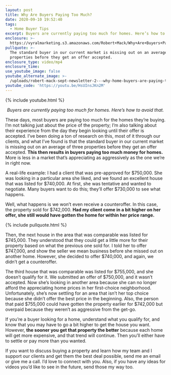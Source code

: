 ```yaml
---
layout: post
title: Why Are Buyers Paying Too Much?
date: 2020-09-10 19:52:40
tags:
  - Home Buyer Tips
excerpt: Buyers are currently paying too much for homes. Here’s how to avoid that.
enclosure: >-
  https://vyralmarketing.s3.amazonaws.com/Robert+Mack/Why+Are+Buyers+Paying+Too+Much_.mp4
pullquote: >-
  The standard buyer in our current market is missing out on an average of three
  properties before they get an offer accepted.
enclosure_type: video/mp4
enclosure_time:
use_youtube_image: false
youtube_alternate_image: >-
  /uploads/robert-mack-sept-newsletter-2---why-home-buyers-are-paying-too-much-for-their-home-yt.jpg
youtube_code: 'https://youtu.be/HsUInsJKn2M'
---
```


{% include youtube.html %}

<p style="text-align: center;"><em>Buyers are currently paying too much for homes. Here’s how to avoid that.</em></p>

These days, most buyers are paying too much for the homes they’re buying. I’m not talking just about the price of the property; I’m also talking about their experience from the day they begin looking until their offer is accepted. I’ve been doing a ton of research on this, most of it through our clients, and what I’ve found is that the standard buyer in our current market is missing out on an average of three properties before they get an offer accepted. **This then results in buyers paying too much money for homes.** More is less in a market that’s appreciating as aggressively as the one we’re in right now.&nbsp;

A real-life example: I had a client that was pre-approved for $750,000. She was looking in a particular area she liked, and we found an excellent house that was listed for $740,000. At first, she was tentative and wanted to negotiate. Many buyers want to do this; they’ll offer $730,000 to see what happens.&nbsp;

Well, what happens is we won’t even receive a counteroffer. In this case, the property sold for $742,000. **Had my client come in a bit higher on her offer, she still would have gotten the home for within her price range.&nbsp;**

{% include pullquote.html %}

Then, the next house in the area that was comparable was listed for $745,000. They understood that they could get a little more for their property based on what the previous one sold for. I told her to offer $747,000, and show the seller we mean business before she missed out on another home. However, she decided to offer $740,000, and again, we didn’t get a counteroffer.&nbsp;

The third house that was comparable was listed for $755,000, and she doesn’t qualify for it. We submitted an offer of $750,000, and it wasn’t accepted. Now she’s looking in another area because she can no longer afford the appreciating home prices in her first-choice neighborhood. Unfortunately, she’s now settling for an area that isn’t her top choice because she didn’t offer the best price in the beginning. Also, the person that paid $755,000 could have gotten the property earlier for $742,000 but overpaid because they weren’t as aggressive from the get-go.&nbsp;

If you’re a buyer looking for a home, understand what you qualify for, and know that you may have to go a bit higher to get the house you want. However, **the sooner you get that property the better** because each home will get more expensive, and that trend will continue. Then you’ll either have to settle or pay more than you wanted.

If you want to discuss buying a property and learn how my team and I support our clients and get them the best deal possible, send me an email or give me a call. I’d love to connect with you. Also, if you have any ideas for videos you’d like to see in the future, send those my way too.